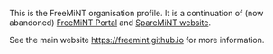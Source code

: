 This is the FreeMiNT organisation profile. It is a continuation of (now abandoned) [FreeMiNT Portal](http://freemint.de/en) and [SpareMiNT website](https://freemint.github.io/sparemint/sparemint).

See the main website https://freemint.github.io for more information.
